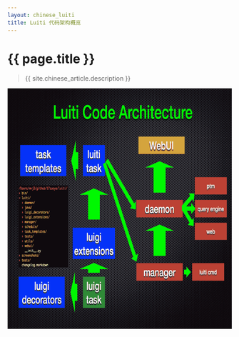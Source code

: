 ```yaml
---
layout: chinese_luiti
title: Luiti 代码架构概览
---
```


# {{ page.title }}
> {{ site.chinese_article.description }}



<p align="center">
  <img src="/images/luiti_code_architecture.png" alt="Luiti Code Architecture" height="540px" width="720px">
</p>
